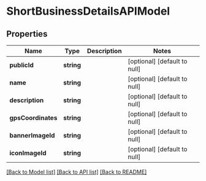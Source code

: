 # ShortBusinessDetailsAPIModel

## Properties
Name | Type | Description | Notes
------------ | ------------- | ------------- | -------------
**publicId** | **string** |  | [optional] [default to null]
**name** | **string** |  | [optional] [default to null]
**description** | **string** |  | [optional] [default to null]
**gpsCoordinates** | **string** |  | [optional] [default to null]
**bannerImageId** | **string** |  | [optional] [default to null]
**iconImageId** | **string** |  | [optional] [default to null]

[[Back to Model list]](../README.md#documentation-for-models) [[Back to API list]](../README.md#documentation-for-api-endpoints) [[Back to README]](../README.md)



